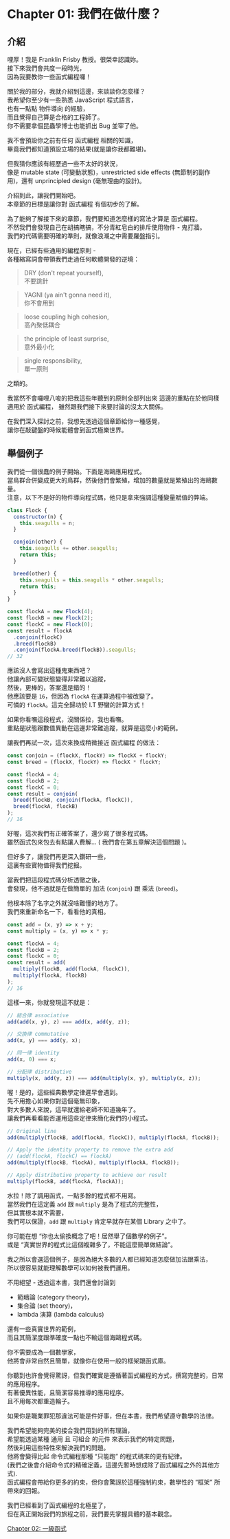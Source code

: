 # Chapter 01: 我們在做什麼？

## 介紹

哩厚！我是 Franklin Frisby 教授。很榮幸認識妳。  
接下來我們會共度一段時光，  
因為我要教你一些函式編程囉！  

關於我的部分，我就介紹到這邊，來談談你怎麼樣？  
我希望你至少有一些熟悉 JavaScript 程式語言，  
也有一點點 物件導向 的經驗，  
而且覺得自己算是合格的工程師了。  
你不需要拿個昆蟲學博士也能抓出 Bug 並宰了他。  

我不會預設你之前有任何 函式編程 相關的知識，  
畢竟我們都知道預設立場的結果(就是讓你我都難堪)。  

但我猜你應該有經歷過一些不太好的狀況，  
像是 mutable state (可變動狀態)，unrestricted side effects (無節制的副作用)，還有 unprincipled design (毫無理由的設計)。  

介紹到此，讓我們開始吧。  
本章節的目標是讓你對 函式編程 有個初步的了解。  

為了能夠了解接下來的章節，我們要知道怎麼樣的寫法才算是 函式編程。  
不然我們會發現自己在胡搞瞎搞，不分青紅皂白的排斥使用物件 - 鬼打牆。  
我們的代碼需要明確的準則，就像浪潮之中需要羅盤指引。  

現在，已經有些通用的編程原則 -  
各種縮寫詞會帶領我們走過任何軟體開發的逆境：  

> DRY (don't repeat yourself),  
> 不要跳針  

> YAGNI (ya ain't gonna need it),  
> 你不會用到  

> loose coupling high cohesion,  
> 高內聚低耦合

> the principle of least surprise,  
> 意外最小化

> single responsibility,  
> 單一原則

之類的。

我當然不會囉哩八唆的把我這些年聽到的原則全部列出來
這邊的重點在於他同樣適用於 函式編程，
雖然跟我們接下來要討論的沒太大關係。

在我們深入探討之前，我想先透過這個章節給你一種感覺，  
讓你在敲鍵盤的時候能體會到函式極樂世界。  

<!--BREAK-->

## 舉個例子

我們從一個很蠢的例子開始。下面是海鷗應用程式。  
當鳥群合併變成更大的鳥群，然後他們會繁殖，增加的數量就是繁殖出的海鷗數量。  
注意，以下不是好的物件導向程式碼，他只是拿來強調這種變量賦值的弊端。

```js
class Flock {
  constructor(n) {
    this.seagulls = n;
  }

  conjoin(other) {
    this.seagulls += other.seagulls;
    return this;
  }

  breed(other) {
    this.seagulls = this.seagulls * other.seagulls;
    return this;
  }
}

const flockA = new Flock(4);
const flockB = new Flock(2);
const flockC = new Flock(0);
const result = flockA
  .conjoin(flockC)
  .breed(flockB)
  .conjoin(flockA.breed(flockB)).seagulls;
// 32
```

應該沒人會寫出這種鬼東西吧？  
他讓內部可變狀態變得非常難以追蹤，  
然後，更棒的，答案還是錯的！  
他應該要是 `16`，但因為 `flockA` 在運算過程中被改變了。  
可憐的 `flockA`。這完全歸功於 I.T 野蠻的計算方式！

如果你看嘸這段程式，沒關係拉，我也看嘸。  
重點是狀態跟數值異動在這邊非常難追蹤，就算是這麼小的範例。  

讓我們再試一次，這次來換成稍微接近 函式編程 的做法：

```js
const conjoin = (flockX, flockY) => flockX + flockY;
const breed = (flockX, flockY) => flockX * flockY;

const flockA = 4;
const flockB = 2;
const flockC = 0;
const result = conjoin(
  breed(flockB, conjoin(flockA, flockC)),
  breed(flockA, flockB)
);
// 16
```

好喔，這次我們有正確答案了，還少寫了很多程式碼。  
雖然函式包來包去有點讓人費解... ( 我們會在第五章解決這個問題 )。  

但好多了，讓我們再更深入鑽研一些，  
這裏有些寶物值得我們挖掘。  

當我們把這段程式碼分析透徹之後，  
會發現，他不過就是在做簡單的 加法 (`conjoin`) 跟 乘法 (`breed`)。  

他根本除了名字之外就沒啥難懂的地方了。  
我們來重新命名一下，看看他的真相。  

```js
const add = (x, y) => x + y;
const multiply = (x, y) => x * y;

const flockA = 4;
const flockB = 2;
const flockC = 0;
const result = add(
  multiply(flockB, add(flockA, flockC)),
  multiply(flockA, flockB)
);
// 16
```

這樣一來，你就發現這不就是：

```js
// 結合律 associative
add(add(x, y), z) === add(x, add(y, z));

// 交換律 commutative
add(x, y) === add(y, x);

// 同一律 identity
add(x, 0) === x;

// 分配律 distributive
multiply(x, add(y, z)) === add(multiply(x, y), multiply(x, z));
```

喔！是的，這些經典數學定律遲早會遇到。  
先不用擔心如果你對這個毫無印象，  
對大多數人來說，這早就還給老師不知道幾年了。  
讓我們再看看能否運用這些定律來簡化我們的小程式。  

```js
// Original line
add(multiply(flockB, add(flockA, flockC)), multiply(flockA, flockB));

// Apply the identity property to remove the extra add
// (add(flockA, flockC) == flockA)
add(multiply(flockB, flockA), multiply(flockA, flockB));

// Apply distributive property to achieve our result
multiply(flockB, add(flockA, flockA));
```

水拉！除了調用函式，一點多餘的程式都不用寫。  
當然我們在這定義 `add` 跟 `multiply` 是為了程式的完整性，  
但其實根本就不需要，  
我們可以保證，`add` 跟 `multiply` 肯定早就存在某個 Library 之中了。

你可能在想 “你也太偷換概念了吧！居然舉了個數學的例子”。  
或是 “真實世界的程式比這個複雜多了，不能這麼簡單做結論”。  

我之所以會選這個例子，是因為絕大多數的人都已經知道怎麼做加法跟乘法，     
所以很容易就能理解數學可以如何被我們運用。   

不用絕望 -
透過這本書，我們還會討論到 
- 範疇論 (category theory)， 
- 集合論 (set theory)， 
- lambda 演算 (lambda calculus)  

還有一些真實世界的範例，   
而且其簡潔度跟準確度一點也不輸這個海鷗程式碼。   

你不需要成為一個數學家，  
他將會非常自然且簡單，就像你在使用一般的框架跟函式庫。   

你聽到也許會覺得驚訝，但我們確實是遵循著函式編程的方式，撰寫完整的，日常的應用程序。  
有著優異性能，且簡潔容易推導的應用程序。  
且不用每次都重造輪子。  

如果你是職業罪犯那違法可能是件好事，但在本書，我們希望遵守數學的法律。  

我們希望能夠完美的接合我們用到的所有理論，  
希望能透過某種 通用 且 可組合 的元件 來表示我們的特定問題，  
然後利用這些特性來解決我們的問題。  
他將會變得比起 命令式編程那種 “只能跑” 的程式碼來的更有紀律。      
(我們之後會介紹命令式的精確定義，這邊先暫時想成除了函式編程之外的其他方式).   
函式編程會帶給你更多的約束，但你會驚訝於這種強制約束，數學性的 “框架” 所帶來的回報。  

我們已經看到了函式編程的北極星了，  
但在真正開始我們的旅程之前，我們要先掌握具體的基本觀念。

[Chapter 02: 一級函式](ch02.md)